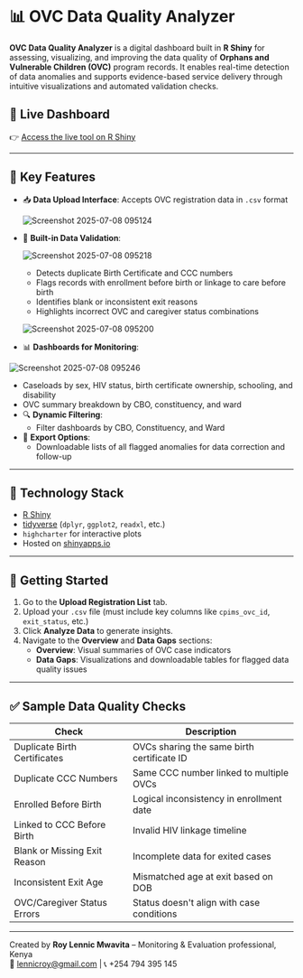 # 📊 OVC Data Quality Analyzer

**OVC Data Quality Analyzer** is a digital dashboard built in **R Shiny** for assessing, visualizing, and improving the data quality of **Orphans and Vulnerable Children (OVC)** program records. It enables real-time detection of data anomalies and supports evidence-based service delivery through intuitive visualizations and automated validation checks.

## 🔗 Live Dashboard

👉 [Access the live tool on R Shiny](https://roymwavita.shinyapps.io/ovc_analyzer/)

---

## 🌟 Key Features

- 📥 **Data Upload Interface**: Accepts OVC registration data in `.csv` format

  ![Screenshot 2025-07-08 095124](https://github.com/user-attachments/assets/d005ab98-b781-4f95-af08-0ce0a4228efc)
  
- 🧹 **Built-in Data Validation**:
  
  ![Screenshot 2025-07-08 095218](https://github.com/user-attachments/assets/6fba1533-8f9e-4975-bd81-386d097a355e)

  - Detects duplicate Birth Certificate and CCC numbers
  - Flags records with enrollment before birth or linkage to care before birth
  - Identifies blank or inconsistent exit reasons
  - Highlights incorrect OVC and caregiver status combinations
    
  ![Screenshot 2025-07-08 095200](https://github.com/user-attachments/assets/81050e5b-4580-4c16-9961-bd4dfc4f71b1)

- 📊 **Dashboards for Monitoring**:
  
![Screenshot 2025-07-08 095246](https://github.com/user-attachments/assets/0db304dc-18a2-435f-8091-cc695a4665e2)
  - Caseloads by sex, HIV status, birth certificate ownership, schooling, and disability
  - OVC summary breakdown by CBO, constituency, and ward
- 🔍 **Dynamic Filtering**:
  - Filter dashboards by CBO, Constituency, and Ward
- 📁 **Export Options**:
  - Downloadable lists of all flagged anomalies for data correction and follow-up

---

## 🧰 Technology Stack

- [R Shiny](https://shiny.rstudio.com/)
- [tidyverse](https://www.tidyverse.org/) (`dplyr`, `ggplot2`, `readxl`, etc.)
- `highcharter` for interactive plots
- Hosted on [shinyapps.io](https://www.shinyapps.io)

---

## 🚀 Getting Started

1. Go to the **Upload Registration List** tab.
2. Upload your `.csv` file (must include key columns like `cpims_ovc_id`, `exit_status`, etc.)
3. Click **Analyze Data** to generate insights.
4. Navigate to the **Overview** and **Data Gaps** sections:
   - **Overview**: Visual summaries of OVC case indicators
   - **Data Gaps**: Visualizations and downloadable tables for flagged data quality issues

---

## ✅ Sample Data Quality Checks

| Check                            | Description                                  |
|----------------------------------|----------------------------------------------|
| Duplicate Birth Certificates     | OVCs sharing the same birth certificate ID   |
| Duplicate CCC Numbers            | Same CCC number linked to multiple OVCs      |
| Enrolled Before Birth            | Logical inconsistency in enrollment date     |
| Linked to CCC Before Birth       | Invalid HIV linkage timeline                 |
| Blank or Missing Exit Reason     | Incomplete data for exited cases             |
| Inconsistent Exit Age            | Mismatched age at exit based on DOB          |
| OVC/Caregiver Status Errors      | Status doesn't align with case conditions    |

---
Created by **Roy Lennic Mwavita** – Monitoring & Evaluation professional, Kenya  
📧 lennicroy@gmail.com | 📞 +254 794 395 145
